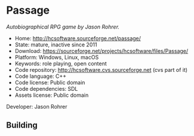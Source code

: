 # Passage

_Autobiographical RPG game by Jason Rohrer._

- Home: http://hcsoftware.sourceforge.net/passage/
- State: mature, inactive since 2011
- Download: https://sourceforge.net/projects/hcsoftware/files/Passage/
- Platform: Windows, Linux, macOS
- Keywords: role playing, open content
- Code repository: http://hcsoftware.cvs.sourceforge.net (cvs part of it)
- Code language: C++
- Code license: Public domain
- Code dependencies: SDL
- Assets license: Public domain

Developer: Jason Rohrer

## Building
